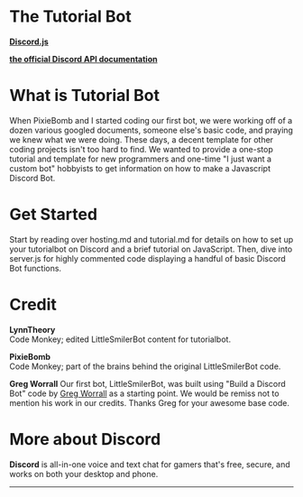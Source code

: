 The Tutorial Bot
=========================

**[Discord.js](https://github.com/hydrabolt/discord.js/)**

**[the official Discord API documentation](https://discordapp.com/developers/docs/intro)**

# What is Tutorial Bot
When PixieBomb and I started coding our first bot, we were working off of a dozen various googled documents, someone else's basic code, and praying we knew what we were doing. These days, a decent template for other coding projects isn't too hard to find. We wanted to provide a one-stop tutorial and template for new programmers and one-time "I just want a custom bot" hobbyists to get information on how to make a Javascript Discord Bot.

# Get Started
Start by reading over hosting.md and tutorial.md for details on how to set up your tutorialbot on Discord and a brief tutorial on JavaScript. Then, dive into server.js for highly commented code displaying a handful of basic Discord Bot functions. 
  
# Credit

**LynnTheory**  
Code Monkey; edited LittleSmilerBot content for tutorialbot.

**PixieBomb**  
Code Monkey; part of the brains behind the original LittleSmilerBot code. 

**Greg Worrall**
Our first bot, LittleSmilerBot, was built using "Build a Discord Bot" code by [Greg Worrall](https://twitter.com/gregjwww) as a starting point. We would be remiss not to mention his work in our credits. Thanks Greg for your awesome base code.

# More about Discord
  
**Discord** is all-in-one voice and text chat for gamers that's free, secure, and works on both your desktop and phone.


-------------------


